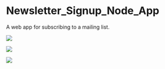 # Newsletter_Signup_Node_App

A web app for subscribing to a mailing list.

![](signUpPage.png)

![](sResponse.png)

![](subscribed.png)
